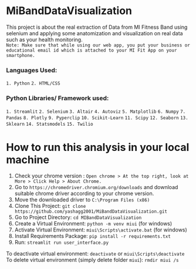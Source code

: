 # MiBandDataVisualization
This project is about the real extraction of Data from MI Fitness Band using selenium and applying some anatomization and visualization on real data such as your health monitoring.<br>
`Note: Make sure that while using our web app, you put your business or educational email id which is attached to your MI Fit App on your smartphone.`


### Languages Used:
  `1. Python`
  `2. HTML/CSS`
  
### Python Libraries/ Framework used:
  `1. Streamlit`
  `2. Selenium`
  `3. Altair`
  `4. Autoviz`
  `5. Matplotlib`
  `6. Numpy`
  `7. Pandas`
  `8. Plotly`
  `9. Pyperclip`
  `10. Scikit-Learn`
  `11. Scipy`
  `12. Seaborn`
  `13. Sklearn`
  `14. Statsmodels`
  `15. Twilio`
 
 # How to run this analysis in your local machine
1. Check your chrome version : `Open chrome > At the top right, look at More > Click Help > About Chrome.`
2. Go to `https://chromedriver.chromium.org/downloads` and download suitable chrome driver according to your chrome version.
3. Move the downloaded driver to `C:\Program Files (x86)`
4. Clone This Project: `git clone https://github.com/yashagg2001/MiBandDataVisualization.git`
5. Go to Project Directory: `cd MIBandDataVisualization`
6. Create a Virtual Environment: `python -m venv miui` (for windows)
7. Activate Virtual Environment: `miui\Scripts\activate.bat` (for windows)
8. Install Requirements Package: `pip install -r requirements.txt`
9. Run: `streamlit run user_interface.py`

To deactivate virtual environment: `deactivate` or `miui\Scripts\deactivate`<br>
To delete virtual environment (simply delete folder `miui`): `rmdir miui /s`
